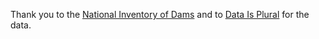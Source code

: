 Thank you to the [National Inventory of Dams](https://nid.sec.usace.army.mil/#/about-the-nid/mission) and to [Data Is Plural](https://www.data-is-plural.com/) for the data.
